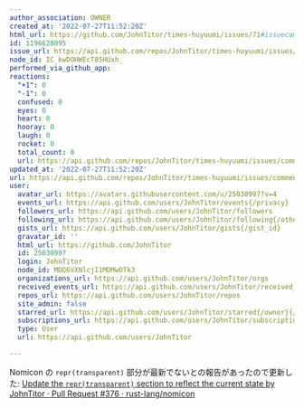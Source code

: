 ```yaml
---
author_association: OWNER
created_at: '2022-07-27T11:52:20Z'
html_url: https://github.com/JohnTitor/times-huyuumi/issues/71#issuecomment-1196628095
id: 1196628095
issue_url: https://api.github.com/repos/JohnTitor/times-huyuumi/issues/71
node_id: IC_kwDOHWEcT85HUxh_
performed_via_github_app: 
reactions:
  "+1": 0
  "-1": 0
  confused: 0
  eyes: 0
  heart: 0
  hooray: 0
  laugh: 0
  rocket: 0
  total_count: 0
  url: https://api.github.com/repos/JohnTitor/times-huyuumi/issues/comments/1196628095/reactions
updated_at: '2022-07-27T11:52:20Z'
url: https://api.github.com/repos/JohnTitor/times-huyuumi/issues/comments/1196628095
user:
  avatar_url: https://avatars.githubusercontent.com/u/25030997?v=4
  events_url: https://api.github.com/users/JohnTitor/events{/privacy}
  followers_url: https://api.github.com/users/JohnTitor/followers
  following_url: https://api.github.com/users/JohnTitor/following{/other_user}
  gists_url: https://api.github.com/users/JohnTitor/gists{/gist_id}
  gravatar_id: ''
  html_url: https://github.com/JohnTitor
  id: 25030997
  login: JohnTitor
  node_id: MDQ6VXNlcjI1MDMwOTk3
  organizations_url: https://api.github.com/users/JohnTitor/orgs
  received_events_url: https://api.github.com/users/JohnTitor/received_events
  repos_url: https://api.github.com/users/JohnTitor/repos
  site_admin: false
  starred_url: https://api.github.com/users/JohnTitor/starred{/owner}{/repo}
  subscriptions_url: https://api.github.com/users/JohnTitor/subscriptions
  type: User
  url: https://api.github.com/users/JohnTitor

---
```

Nomicon の `repr(transparent)` 部分が最新でないとの報告があったので更新した: [Update the `repr(transparent)` section to reflect the current state by JohnTitor · Pull Request #376 · rust-lang/nomicon](https://togithub.com/rust-lang/nomicon/pull/376)